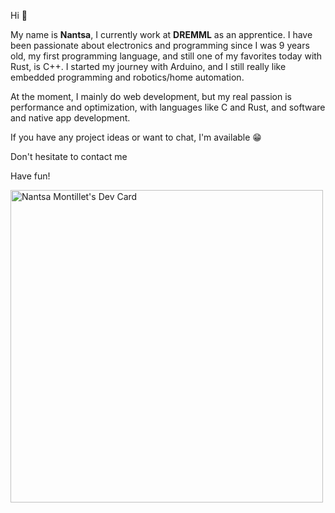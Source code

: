 Hi 👋

My name is __Nantsa__, I currently work at __DREMML__ as an apprentice.
I have been passionate about electronics and programming since I was 9 years old, my first programming language, and still one of my favorites today with Rust, is C++.
I started my journey with Arduino, and I still really like embedded programming and robotics/home automation.

At the moment, I mainly do web development, but my real passion is performance and optimization, with languages ​​like C and Rust, and software and native app development.

If you have any project ideas or want to chat, I'm available 😁

Don't hesitate to contact me

Have fun!

<a href="https://app.daily.dev/xylobyte"><img src="https://api.daily.dev/devcards/v2/0jzaEizgtr00NAtaXbMUJ.png?type=wide&r=pid" width="500" alt="Nantsa Montillet's Dev Card"/></a>

